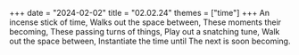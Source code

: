 +++
date = "2024-02-02"
title = "02.02.24"
themes = ["time"]
+++
An incense stick of time,
Walks out the space between,
These moments their becoming,
These passing turns of things,
Play out a snatching tune,
Walk out the space between,
Instantiate the time until
The next is soon becoming.
